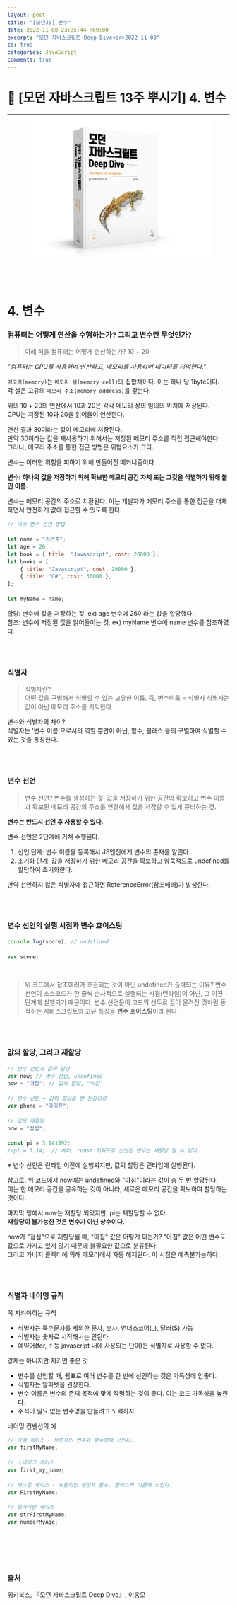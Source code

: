```yaml
---
layout: post
title: "[모던JS] 변수"
date: 2022-11-08 23:35:44 +09:00
excerpt: "모던 자바스크립트 Deep Dive<br>2022-11-08"
cs: true
categories: JavaScript
comments: true
---
```


# 📌 [모던 자바스크립트 13주 뿌시기] 4. 변수

---

<figure>
    <a href="/assets/img/JavaScript/2022-11-10/bookcover.png"><img src="/assets/img/JavaScript/2022-11-10/bookcover.png"></a>
    <figcaption style="text-align:center"></figcaption>
</figure>

<br>
<br>

# 4. 변수

### 컴퓨터는 어떻게 연산을 수행하는가? 그리고 변수란 무엇인가?

> 아래 식을 컴퓨터는 어떻게 연산하는가?
> 10 + 20

_"컴퓨터는 CPU를 사용하여 연산하고, 메모리를 사용하여 데이터를 기억한다."_

`메모리(memory)`는 `메모리 셀(memory cell)`의 집합체이다. 이는 하나 당 1byte이다.  
각 셀은 고유의 `메모리 주소(memory address)`를 갖는다.

위의 10 + 20의 연산에서 10과 20은 각각 메모리 상의 임의의 위치에 저장된다.  
CPU는 저장된 10과 20을 읽어들여 연산한다.

연산 결과 30이라는 값이 메모리에 저장된다.  
만약 30이라는 값을 재사용하기 위해서는 저장된 메모리 주소를 직접 접근해야한다.  
그러나, 메모리 주소를 통한 접근 방법은 위험요소가 크다.

변수는 이러한 위험을 피하기 위해 만들어진 메커니즘이다.

**변수: 하나의 값을 저장하기 위해 확보한 메모리 공간 자체 또는 그것을 식별하기 위해 붙인 이름.**

변수는 메모리 공간의 주소로 치환된다. 이는 개발자가 메모리 주소를 통한 접근을 대체하면서 안전하게 값에 접근할 수 있도록 한다.

```javascript
// 여러 변수 선언 방법

let name = "김연중";
let age = 26;
let book = { title: "Javascript", cost: 20000 };
let books = [
    { title: "Javascript", cost: 20000 },
    { title: "C#", cost: 30000 },
];

let myName = name;
```

할당: 변수에 값을 저장하는 것. ex) age 변수에 26이라는 값을 할당했다.  
참조: 변수에 저장된 값을 읽어들이는 것. ex) myName 변수에 name 변수를 참조하였다.

<br>
<br>

### 식별자

> 식별자란?  
> 어떤 값을 구별해서 식별할 수 있는 고유한 이름. 즉, 변수이름 = 식별자
> 식별자는 값이 아닌 메모리 주소를 기억한다.

변수와 식별자의 차이?  
식별자는 '변수 이름'으로서의 역할 뿐만이 아닌, 함수, 클래스 등의 구별하여 식별할 수 있는 것을 통칭한다.

<br>
<br>

### 변수 선언

> 변수 선언?
> 변수를 생성하는 것.
> 값을 저장하기 위한 공간의 확보하고 변수 이름과 확보된 메모리 공간의 주소를 연결해서 값을 저장할 수 있게 준비하는 것.

**변수는 반드시 선언 후 사용할 수 있다.**

변수 선언은 2단계에 거쳐 수행된다.

1. 선언 단계: 변수 이름을 등록해서 JS엔진에게 변수의 존재를 알린다.
2. 초기화 단계: 값을 저장하기 위한 메모리 공간을 확보하고 암묵적으로 undefined를 할당하여 초기화한다.

만약 선언하지 않은 식별자에 접근하면 ReferenceError(참조에러)가 발생한다.

<br>
<br>

### 변수 선언의 실행 시점과 변수 호이스팅

```javascript
console.log(score); // undefined

var score;
```

<br>

> 위 코드에서 참조에러가 호출되는 것이 아닌 undefined가 출력되는 이유?
> 변수 선언이 소스코드가 한 줄씩 순차적으로 실행되는 시점(런타임)이 아닌, 그 이전 단계에 실행되기 때문이다.
> 변수 선언문이 코드의 선두로 끌어 올려진 것처럼 동작하는 자바스크립트의 고유 특징을 **변수 호이스팅**이라 한다.

<br>
<br>

### 값의 할당, 그리고 재할당

```javascript
// 변수 선언과 값의 할당
var now; // 변수 선언, undefined
now = "아침"; // 값의 할당, "아침"

// 변수 선언 + 값의 할당을 한 문장으로
var phone = "아이폰";

// 값의 재할당
now = "점심";

const pi = 3.141592;
//pi = 3.14;  // 에러. const 키워드로 선언된 변수는 재할당 할 수 없다.
```

※ 변수 선언은 런타임 이전에 실행되지만, 값의 할당은 런타임에 실행된다.

참고로, 위 코드에서 now에는 undefined와 "아침"이라는 값이 총 두 번 할당된다.  
이는 한 메모리 공간을 공유하는 것이 아니라, 새로운 메모리 공간을 확보하여 할당하는 것이다.

마지막 행에서 now는 재할당 되었지만, pi는 재할당할 수 없다.  
**재할당이 불가능한 것은 변수가 아닌 상수이다.**

now가 "점심"으로 재할당될 때, "아침" 값은 어떻게 되는가?
"아침" 값은 어떤 변수도 값으로 가지고 있지 않기 때문에 불필요한 값으로 분류된다.  
그리고 가비지 콜렉터에 의해 메모리에서 자동 해제된다. 이 시점은 예측불가능하다.

<br>
<br>

### 식별자 네이밍 규칙

꼭 지켜야하는 규칙

-   식별자는 특수문자를 제외한 문자, 숫자, 언더스코어(\_), 달러($) 가능
-   식별자는 숫자로 시작해서는 안된다.
-   예약어(for, if 등 javascript 내에 사용되는 단어)은 식별자로 사용할 수 없다.

강제는 아니지만 지키면 좋은 것

-   변수를 선언할 때, 쉼표로 여러 변수를 한 번에 선언하는 것은 가독성에 안좋다.
-   식별자는 알파벳을 권장한다.
-   변수 이름은 변수의 존재 목적에 맞게 작명하는 것이 좋다. 이는 코드 가독성을 높힌다.
-   주석이 필요 없는 변수명을 만들려고 노력하자.

네이밍 컨벤션의 예

```javascript
// 카멜 케이스 - 보편적인 변수와 함수명에 쓰인다.
var firstMyName;

// 스네이크 케이스
var first_my_name;

// 파스칼 케이스 - 보편적인 생성자 함수, 클래스의 이름에 쓰인다.
var FirstMyName;

// 헝가리안 케이스
var strFirstMyName;
var numberMyAge;
```

<br>
<br>
<br>
<br>

### 출처

위키북스, 『모던 자바스크립트 Deep Dive』, 이웅모

[jekyll-docs]: https://jekyllrb.com/docs/home
[jekyll-gh]: https://github.com/jekyll/jekyll
[jekyll-talk]: https://talk.jekyllrb.com/
